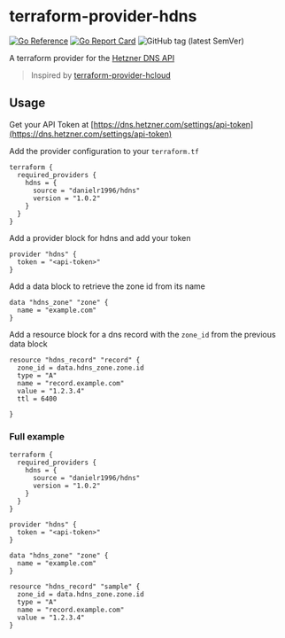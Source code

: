 # terraform-provider-hdns
[![Go Reference](https://pkg.go.dev/badge/github.com/danielr1996/terraform-provider-hdns.svg)](https://pkg.go.dev/github.com/danielr1996/terraform-provider-hdns)
[![Go Report Card](https://goreportcard.com/badge/github.com/danielr1996/terraform-provider-hdns)](https://goreportcard.com/report/github.com/danielr1996/terraform-provider-hdns)
![GitHub tag (latest SemVer)](https://img.shields.io/github/v/tag/danielr1996/hdns-go?style=flat)

A terraform provider for the [Hetzner DNS API](https://dns.hetzner.com/api-docs/)

> Inspired by [terraform-provider-hcloud](https://github.com/hetznercloud/terraform-provider-hcloud)

## Usage
Get your API Token at [https://dns.hetzner.com/settings/api-token](https://dns.hetzner.com/settings/api-token)

Add the provider configuration to your `terraform.tf`
```hcl
terraform {
  required_providers {
    hdns = {
      source = "danielr1996/hdns"
      version = "1.0.2"
    }
  }
}
```

Add a provider block for hdns and add your token
```hcl
provider "hdns" {
  token = "<api-token>"
}
```

Add a data block to retrieve the zone id from its name

```hcl
data "hdns_zone" "zone" {
  name = "example.com"
}
```

Add a resource block for a dns record with the `zone_id` from the previous data block
```hcl
resource "hdns_record" "record" {
  zone_id = data.hdns_zone.zone.id
  type = "A"
  name = "record.example.com"
  value = "1.2.3.4"
  ttl = 6400

}
```

### Full example
```hcl
terraform {
  required_providers {
    hdns = {
      source = "danielr1996/hdns"
      version = "1.0.2"
    }
  }
}

provider "hdns" {
  token = "<api-token>"
}

data "hdns_zone" "zone" {
  name = "example.com"
}

resource "hdns_record" "sample" {
  zone_id = data.hdns_zone.zone.id
  type = "A"
  name = "record.example.com"
  value = "1.2.3.4"
}
```
